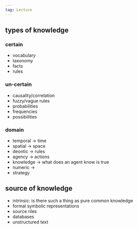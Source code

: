```yaml
---
tag: Lecture
---
```

## types of knowledge
### certain
- vocabulary 
- taxonomy 
- facts 
- rules 
### un-certain
- causality/correlation
- fuzzy/vague rules 
- probabilities 
- frequencies 
- possibilities 
### domain
- temporal  -> time
- spatial -> space
- deontic  -> rules
- agency -> actions
- knowledge  -> what does an agent know is true
- numeric ->
- strategy 

## source of knowledge
- intrinsic: is there such a thing as pure common knowledge
- formal symbolic representations
- source riles 
- databases 
- unstructured text